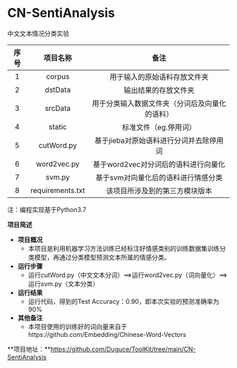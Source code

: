 # CN-SentiAnalysis
中文文本情况分类实验

| 序号 |     项目名称     |                      备注                      |
| :--: | :--------------: | :--------------------------------------------: |
|  1   |      corpus      |          用于输入的原始语料存放文件夹          |
|  2   |     dstData      |              输出结果的存放文件夹              |
|  3   |     srcData      | 用于分类输入数据文件夹（分词后及向量化的语料） |
|  4   |      static      |             标准文件（eg.停用词）              |
|  5   |    cutWord.py    |    基于jieba对原始语料进行分词并去除停用词     |
|  6   |   word2vec.py    |      基于word2vec对分词后的语料进行向量化      |
|  7   |      svm.py      |      基于svm对向量化后的语料进行情感分类       |
|  8   | requirements.txt |         该项目所涉及到的第三方模块版本         |

注：编程实现基于Python3.7

**项目简述**

- **项目概况**
  - 本项目是利用机器学习方法训练已经标注好情感类别的训练数据集训练分类模型，再通过分类模型预测文本所属的情感分类。
- **运行步骤**
  - 运行cutWord.py（中文文本分词）==>运行word2vec.py（词向量化）==>运行svm.py（文本分类）
- **运行结果**
  - 运行代码，得到的Test Accuracy：0.90，即本次实验的预测准确率为90%
- **其他备注**
  - 本项目使用的训练好的词向量来自于https://github.com/Embedding/Chinese-Word-Vectors



**项目地址：**https://github.com/Duguce/ToolKit/tree/main/CN-SentiAnalysis
